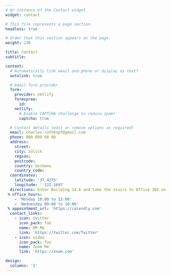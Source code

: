 ```yaml
---
# An instance of the Contact widget.
widget: contact

# This file represents a page section.
headless: true

# Order that this section appears on the page.
weight: 130

title: Contact
subtitle:

content:
  # Automatically link email and phone or display as text?
  autolink: true

  # Email form provider
  form:
    provider: netlify
    formspree:
      id:
    netlify:
      # Enable CAPTCHA challenge to reduce spam?
      captcha: true

  # Contact details (edit or remove options as required)
  email: charles.rathkopf@gmail.com
  phone: 888 888 88 88
  address:
    street: 
    city: Jülich
    region: 
    postcode: 
    country: Germany
    country_code: 
  coordinates:
    latitude: '37.4275'
    longitude: '-122.1697'
  directions: Enter Building 14.6 and take the stairs to Office 305 on Floor 2
 % office_hours:
    - 'Monday 10:00 to 13:00'
    - 'Wednesday 09:00 to 10:00'
 % appointment_url: 'https://calendly.com'
  contact_links:
    - icon: twitter
      icon_pack: fab
      name: DM Me
      link: 'https://twitter.com/Twitter'
    - icon: video
      icon_pack: fas
      name: Zoom Me
      link: 'https://zoom.com'

design:
  columns: '2'
---
```

